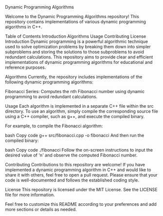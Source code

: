 Dynamic Programming Algorithms




Welcome to the Dynamic Programming Algorithms repository! This repository contains implementations of various dynamic programming algorithms in C++.

Table of Contents
Introduction
Algorithms
Usage
Contributing
License
Introduction
Dynamic programming is a powerful algorithmic technique used to solve optimization problems by breaking them down into simpler subproblems and storing the solutions to those subproblems to avoid redundant calculations. This repository aims to provide clear and efficient implementations of dynamic programming algorithms for educational and reference purposes.

Algorithms
Currently, the repository includes implementations of the following dynamic programming algorithms:

Fibonacci Series: Computes the nth Fibonacci number using dynamic programming to avoid redundant calculations.

Usage
Each algorithm is implemented in a separate C++ file within the src directory. To use an algorithm, simply compile the corresponding source file using a C++ compiler, such as g++, and execute the compiled binary.

For example, to compile the Fibonacci algorithm:

bash
Copy code
g++ src/fibonacci.cpp -o fibonacci
And then run the compiled binary:

bash
Copy code
./fibonacci
Follow the on-screen instructions to input the desired value of 'n' and observe the computed Fibonacci number.

Contributing
Contributions to this repository are welcome! If you have implemented a dynamic programming algorithm in C++ and would like to share it with others, feel free to open a pull request. Please ensure that your code is well-documented and follows the established coding style.

License
This repository is licensed under the MIT License. See the LICENSE file for more information.

Feel free to customize this README according to your preferences and add more sections or details as needed.
